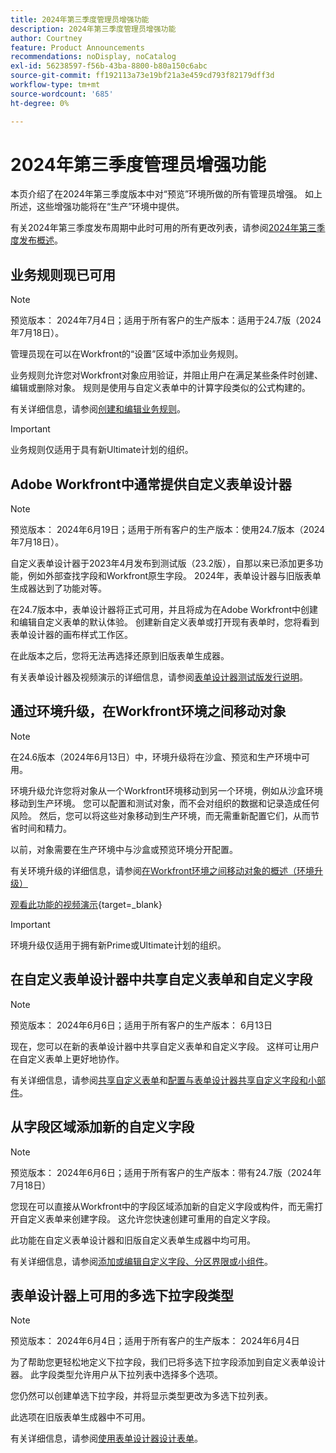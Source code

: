 ```yaml
---
title: 2024年第三季度管理员增强功能
description: 2024年第三季度管理员增强功能
author: Courtney
feature: Product Announcements
recommendations: noDisplay, noCatalog
exl-id: 56238597-f56b-43ba-8800-b80a150c6abc
source-git-commit: ff192113a73e19bf21a3e459cd793f82179dff3d
workflow-type: tm+mt
source-wordcount: '685'
ht-degree: 0%

---
```


# 2024年第三季度管理员增强功能

本页介绍了在2024年第三季度版本中对“预览”环境所做的所有管理员增强。 如上所述，这些增强功能将在“生产”环境中提供。

有关2024年第三季度发布周期中此时可用的所有更改列表，请参阅[2024年第三季度发布概述](/help/quicksilver/product-announcements/product-releases/24-q3-release-activity/24-q3-release-overview.md)。

## 业务规则现已可用

>[!NOTE]
>
>预览版本： 2024年7月4日；适用于所有客户的生产版本：适用于24.7版（2024年7月18日）。

管理员现在可以在Workfront的“设置”区域中添加业务规则。

业务规则允许您对Workfront对象应用验证，并阻止用户在满足某些条件时创建、编辑或删除对象。 规则是使用与自定义表单中的计算字段类似的公式构建的。

有关详细信息，请参阅[创建和编辑业务规则](/help/quicksilver/administration-and-setup/set-up-workfront/configure-system-defaults/business-rules.md)。

>[!IMPORTANT]
>
>业务规则仅适用于具有新Ultimate计划的组织。

## Adobe Workfront中通常提供自定义表单设计器

>[!NOTE]
>
>预览版本： 2024年6月19日；适用于所有客户的生产版本：使用24.7版本（2024年7月18日）。

自定义表单设计器于2023年4月发布到测试版（23.2版），自那以来已添加更多功能，例如外部查找字段和Workfront原生字段。 2024年，表单设计器与旧版表单生成器达到了功能对等。

在24.7版本中，表单设计器将正式可用，并且将成为在Adobe Workfront中创建和编辑自定义表单的默认体验。 创建新自定义表单或打开现有表单时，您将看到表单设计器的画布样式工作区。

在此版本之后，您将无法再选择还原到旧版表单生成器。

有关表单设计器及视频演示的详细信息，请参阅[表单设计器测试版发行说明](/help/quicksilver/product-announcements/product-releases/23.2-release-activity/23-2-admin-enhancements.md)。

## 通过环境升级，在Workfront环境之间移动对象

>[!NOTE]
>
>在24.6版本（2024年6月13日）中，环境升级将在沙盒、预览和生产环境中可用。

环境升级允许您将对象从一个Workfront环境移动到另一个环境，例如从沙盒环境移动到生产环境。 您可以配置和测试对象，而不会对组织的数据和记录造成任何风险。 然后，您可以将这些对象移动到生产环境，而无需重新配置它们，从而节省时间和精力。

以前，对象需要在生产环境中与沙盒或预览环境分开配置。

有关环境升级的详细信息，请参阅[在Workfront环境之间移动对象的概述（环境升级）](/help/quicksilver/administration-and-setup/set-up-workfront/workfront-testing-environments/environment-promotion-in-wf.md)

[观看此功能的视频演示](https://video.tv.adobe.com/v/3429735/){target=_blank}

>[!IMPORTANT]
>
>环境升级仅适用于拥有新Prime或Ultimate计划的组织。
>

## 在自定义表单设计器中共享自定义表单和自定义字段

>[!NOTE]
>
>预览版本： 2024年6月6日；适用于所有客户的生产版本： 6月13日

现在，您可以在新的表单设计器中共享自定义表单和自定义字段。 这样可让用户在自定义表单上更好地协作。

有关详细信息，请参阅[共享自定义表单](/help/quicksilver/administration-and-setup/customize-workfront/create-manage-custom-forms/share-access-to-a-custom-form.md)和[配置与表单设计器共享自定义字段和小部件](/help/quicksilver/administration-and-setup/customize-workfront/create-manage-custom-forms/form-designer/manage-a-form/share-custom-fields.md)。

## 从字段区域添加新的自定义字段

>[!NOTE]
>
>预览版本： 2024年6月6日；适用于所有客户的生产版本：带有24.7版（2024年7月18日）

您现在可以直接从Workfront中的字段区域添加新的自定义字段或构件，而无需打开自定义表单来创建字段。 这允许您快速创建可重用的自定义字段。

此功能在自定义表单设计器和旧版自定义表单生成器中均可用。

有关详细信息，请参阅[添加或编辑自定义字段、分区界限或小组件](/help/quicksilver/administration-and-setup/customize-workfront/create-manage-custom-forms/edit-a-custom-field.md)。

## 表单设计器上可用的多选下拉字段类型

>[!NOTE]
>
>预览版本： 2024年6月4日；适用于所有客户的生产版本： 2024年6月4日

为了帮助您更轻松地定义下拉字段，我们已将多选下拉字段添加到自定义表单设计器。 此字段类型允许用户从下拉列表中选择多个选项。

您仍然可以创建单选下拉字段，并将显示类型更改为多选下拉列表。

此选项在旧版表单生成器中不可用。

有关详细信息，请参阅[使用表单设计器设计表单](/help/quicksilver/administration-and-setup/customize-workfront/create-manage-custom-forms/form-designer/design-a-form/design-a-form.md)。

